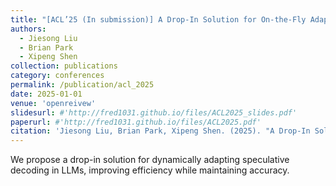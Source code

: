 ```yaml
---
title: "[ACL’25 (In submission)] A Drop-In Solution for On-the-Fly Adaptation of Speculative Decoding in Large Language Models"
authors: 
  - Jiesong Liu
  - Brian Park
  - Xipeng Shen
collection: publications
category: conferences
permalink: /publication/acl_2025
date: 2025-01-01
venue: 'openreivew'
slidesurl: #'http://fred1031.github.io/files/ACL2025_slides.pdf'
paperurl: #'http://fred1031.github.io/files/ACL2025.pdf'
citation: 'Jiesong Liu, Brian Park, Xipeng Shen. (2025). "A Drop-In Solution for On-the-Fly Adaptation of Speculative Decoding in Large Language Models."'
---
```


We propose a drop-in solution for dynamically adapting speculative decoding in LLMs, improving efficiency while maintaining accuracy.
